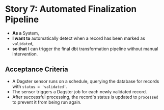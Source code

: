 # Story 7: Automated Finalization Pipeline

* **As a** System,
* **I want to** automatically detect when a record has been marked as `validated`,
* **so that** I can trigger the final dbt transformation pipeline without manual intervention.

## Acceptance Criteria

* A Dagster sensor runs on a schedule, querying the database for records with `status = 'validated'`.
* The sensor triggers a Dagster job for each newly validated record.
* After successful processing, the record's status is updated to `processed` to prevent it from being run again.
